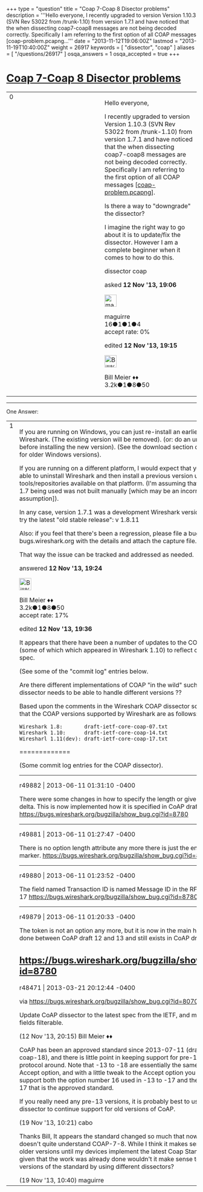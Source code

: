 +++
type = "question"
title = "Coap 7-Coap 8 Disector problems"
description = '''Hello everyone,  I recently upgraded to version Version 1.10.3 (SVN Rev 53022 from /trunk-1.10) from version 1.7.1 and have noticed that the when dissecting coap7-coap8 messages are not being decoded correctly. Specifically I am referring to the first option of all COAP messages [coap-problem.pcapng...'''
date = "2013-11-12T19:06:00Z"
lastmod = "2013-11-19T10:40:00Z"
weight = 26917
keywords = [ "dissector", "coap" ]
aliases = [ "/questions/26917" ]
osqa_answers = 1
osqa_accepted = true
+++

<div class="headNormal">

# [Coap 7-Coap 8 Disector problems](/questions/26917/coap-7-coap-8-disector-problems)

</div>

<div id="main-body">

<div id="askform">

<table id="question-table" style="width:100%;"><colgroup><col style="width: 50%" /><col style="width: 50%" /></colgroup><tbody><tr class="odd"><td style="width: 30px; vertical-align: top"><div class="vote-buttons"><span id="post-26917-upvote" class="ajax-command post-vote up" rel="nofollow" title="I like this post (click again to cancel)"> </span><div id="post-26917-score" class="post-score" title="current number of votes">0</div><span id="post-26917-downvote" class="ajax-command post-vote down" rel="nofollow" title="I dont like this post (click again to cancel)"> </span> <span id="favorite-mark" class="ajax-command favorite-mark" rel="nofollow" title="mark/unmark this question as favorite (click again to cancel)"> </span><div id="favorite-count" class="favorite-count"></div></div></td><td><div id="item-right"><div class="question-body"><p>Hello everyone,</p><p>I recently upgraded to version Version 1.10.3 (SVN Rev 53022 from /trunk-1.10) from version 1.7.1 and have noticed that the when dissecting coap7-coap8 messages are not being decoded correctly. Specifically I am referring to the first option of all COAP messages [<a href="https://www.dropbox.com/s/dtjspjjzod443kc/coap-problem.pcapng">coap-problem.pcapng</a>].</p><p>Is there a way to "downgrade" the dissector?</p><p>I imagine the right way to go about it is to update/fix the dissector. However I am a complete beginner when it comes to how to do this.</p></div><div id="question-tags" class="tags-container tags"><span class="post-tag tag-link-dissector" rel="tag" title="see questions tagged &#39;dissector&#39;">dissector</span> <span class="post-tag tag-link-coap" rel="tag" title="see questions tagged &#39;coap&#39;">coap</span></div><div id="question-controls" class="post-controls"></div><div class="post-update-info-container"><div class="post-update-info post-update-info-user"><p>asked <strong>12 Nov '13, 19:06</strong></p><img src="https://secure.gravatar.com/avatar/84d0d36fb6753c5a4269bec6d5ec494b?s=32&amp;d=identicon&amp;r=g" class="gravatar" width="32" height="32" alt="maguirre&#39;s gravatar image" /><p><span>maguirre</span><br />
<span class="score" title="16 reputation points">16</span><span title="1 badges"><span class="badge1">●</span><span class="badgecount">1</span></span><span title="1 badges"><span class="silver">●</span><span class="badgecount">1</span></span><span title="4 badges"><span class="bronze">●</span><span class="badgecount">4</span></span><br />
<span class="accept_rate" title="Rate of the user&#39;s accepted answers">accept rate:</span> <span title="maguirre has no accepted answers">0%</span></p></div><div class="post-update-info post-update-info-edited"><p><span> edited <strong>12 Nov '13, 19:15</strong> </span></p><img src="https://secure.gravatar.com/avatar/bfb20acfe44690473b10c7963b5d4a18?s=32&amp;d=identicon&amp;r=g" class="gravatar" width="32" height="32" alt="Bill%20Meier&#39;s gravatar image" /><p><span>Bill Meier ♦♦</span><br />
<span class="score" title="3180 reputation points"><span>3.2k</span></span><span title="1 badges"><span class="badge1">●</span><span class="badgecount">1</span></span><span title="8 badges"><span class="silver">●</span><span class="badgecount">8</span></span><span title="50 badges"><span class="bronze">●</span><span class="badgecount">50</span></span></p></div></div><div id="comments-container-26917" class="comments-container"></div><div id="comment-tools-26917" class="comment-tools"></div><div class="clear"></div><div id="comment-26917-form-container" class="comment-form-container"></div><div class="clear"></div></div></td></tr></tbody></table>

------------------------------------------------------------------------

<div class="tabBar">

<span id="sort-top"></span>

<div class="headQuestions">

One Answer:

</div>

</div>

<span id="26918"></span>

<div id="answer-container-26918" class="answer accepted-answer">

<table style="width:100%;"><colgroup><col style="width: 50%" /><col style="width: 50%" /></colgroup><tbody><tr class="odd"><td style="width: 30px; vertical-align: top"><div class="vote-buttons"><span id="post-26918-upvote" class="ajax-command post-vote up" rel="nofollow" title="I like this post (click again to cancel)"> </span><div id="post-26918-score" class="post-score" title="current number of votes">1</div><span id="post-26918-downvote" class="ajax-command post-vote down" rel="nofollow" title="I dont like this post (click again to cancel)"> </span> <span class="accept-answer on" rel="nofollow" title="maguirre has selected this answer as the correct answer"> </span></div></td><td><div class="item-right"><div class="answer-body"><p>If you are running on Windows, you can just re-install an earlier version of Wireshark. (The existing version will be removed). (or: do an uninstall first before installing the new version). (See the download section of wireshark.org for older Windows versions).</p><p>If you are running on a different platform, I would expect that you should be able to uninstall Wireshark and then install a previous version using tools/repositories available on that platform. (I'm assuming that the Wireshark 1.7 being used was not built manually [which may be an incorrect assumption]).</p><p>In any case, version 1.7.1 was a development Wireshark version; I suggest you try the latest "old stable release": v 1.8.11</p><p>Also: if you feel that there's been a regression, please file a bug report at bugs.wireshark.org with the details and attach the capture file.</p><p>That way the issue can be tracked and addressed as needed.</p></div><div class="answer-controls post-controls"></div><div class="post-update-info-container"><div class="post-update-info post-update-info-user"><p>answered <strong>12 Nov '13, 19:24</strong></p><img src="https://secure.gravatar.com/avatar/bfb20acfe44690473b10c7963b5d4a18?s=32&amp;d=identicon&amp;r=g" class="gravatar" width="32" height="32" alt="Bill%20Meier&#39;s gravatar image" /><p><span>Bill Meier ♦♦</span><br />
<span class="score" title="3180 reputation points"><span>3.2k</span></span><span title="1 badges"><span class="badge1">●</span><span class="badgecount">1</span></span><span title="8 badges"><span class="silver">●</span><span class="badgecount">8</span></span><span title="50 badges"><span class="bronze">●</span><span class="badgecount">50</span></span><br />
<span class="accept_rate" title="Rate of the user&#39;s accepted answers">accept rate:</span> <span title="Bill Meier has 31 accepted answers">17%</span></p></div><div class="post-update-info post-update-info-edited"><p><span> edited <strong>12 Nov '13, 19:36</strong> </span></p></div></div><div id="comments-container-26918" class="comments-container"><span id="26923"></span><div id="comment-26923" class="comment"><div id="post-26923-score" class="comment-score"></div><div class="comment-text"><p>It appears that there have been a number of updates to the COAP dissector (some of which which appeared in Wireshark 1.10) to reflect changes in the spec.</p><p>(See some of the "commit log" entries below.</p><p>Are there different implementations of COAP "in the wild" such that the dissector needs to be able to handle different versions ??</p><p>Based upon the comments in the Wireshark COAP dissector source, it appears that the COAP versions supported by Wireshark are as follows:</p><pre><code>Wireshark 1.8:       draft-ietf-core-coap-07.txt
Wireshark 1.10:      draft-ietf-core-coap-14.txt
Wiresharl 1.11(dev): draft-ietf-core-coap-17.txt</code></pre><p>=============</p><p>(Some commit log entries for the COAP dissector).</p><hr /><p>r49882 | 2013-06-11 01:31:10 -0400</p><p>There were some changes in how to specify the length or give a bigger option delta. This is now implemented how it is specified in CoAP draft 17. <a href="https://bugs.wireshark.org/bugzilla/show_bug.cgi?id=8780">https://bugs.wireshark.org/bugzilla/show_bug.cgi?id=8780</a></p><hr /><p>r49881 | 2013-06-11 01:27:47 -0400</p><p>There is no option length attribute any more there is just the end of options marker. <a href="https://bugs.wireshark.org/bugzilla/show_bug.cgi?id=8780">https://bugs.wireshark.org/bugzilla/show_bug.cgi?id=8780</a></p><hr /><p>r49880 | 2013-06-11 01:23:52 -0400</p><p>The field named Transaction ID is named Message ID in the RFC draft version 17 <a href="https://bugs.wireshark.org/bugzilla/show_bug.cgi?id=8780">https://bugs.wireshark.org/bugzilla/show_bug.cgi?id=8780</a></p><hr /><p>r49879 | 2013-06-11 01:20:33 -0400</p><p>The token is not an option any more, but it is now in the main header. This was done between CoAP draft 12 and 13 and still exists in CoAP draft 17.</p><h2 id="httpsbugs.wireshark.orgbugzillashow_bug.cgiid8780"><a href="https://bugs.wireshark.org/bugzilla/show_bug.cgi?id=8780">https://bugs.wireshark.org/bugzilla/show_bug.cgi?id=8780</a></h2><p>r48471 | 2013-03-21 20:12:44 -0400</p><p>via <a href="https://bugs.wireshark.org/bugzilla/show_bug.cgi?id=8070">https://bugs.wireshark.org/bugzilla/show_bug.cgi?id=8070</a></p><p>Update CoAP dissector to the latest spec from the IETF, and make several more fields filterable.</p></div><div id="comment-26923-info" class="comment-info"><span class="comment-age">(12 Nov '13, 20:15)</span> <span class="comment-user userinfo">Bill Meier ♦♦</span></div></div><span id="27108"></span><div id="comment-27108" class="comment"><div id="post-27108-score" class="comment-score"></div><div class="comment-text"><p>CoAP has been an approved standard since 2013-07-11 (draft-ietf-core-coap-18), and there is little point in keeping support for pre-13 versions of the protocol around. Note that -13 to -18 are essentially the same except for the Accept option, and with a little tweak to the Accept option you might even support both the option number 16 used in -13 to -17 and the option number 17 that is the approved standard.</p><p>If you really need any pre-13 versions, it is probably best to use the Lua dissector to continue support for old versions of CoAP.</p></div><div id="comment-27108-info" class="comment-info"><span class="comment-age">(19 Nov '13, 10:21)</span> <span class="comment-user userinfo">cabo</span></div></div><span id="27109"></span><div id="comment-27109" class="comment"><div id="post-27109-score" class="comment-score"></div><div class="comment-text"><p>Thanks Bill, It appears the standard changed so much that now the dissector doesn't quite understand COAP-7-8. While I think it makes sense to stay using older versions until my devices implement the latest Coap Standard. However given that the work was already done wouldn't it make sense to support several versions of the standard by using different dissectors?</p></div><div id="comment-27109-info" class="comment-info"><span class="comment-age">(19 Nov '13, 10:40)</span> <span class="comment-user userinfo">maguirre</span></div></div></div><div id="comment-tools-26918" class="comment-tools"></div><div class="clear"></div><div id="comment-26918-form-container" class="comment-form-container"></div><div class="clear"></div></div></td></tr></tbody></table>

</div>

<div class="paginator-container-left">

</div>

</div>

</div>

